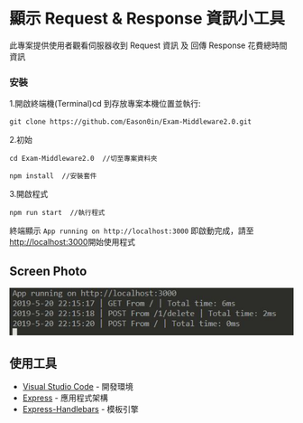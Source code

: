 # 顯示 Request & Response 資訊小工具

此專案提供使用者觀看伺服器收到 Request 資訊 及 回傳 Response 花費總時間資訊

### 安裝

1.開啟終端機(Terminal)cd 到存放專案本機位置並執行:

```
git clone https://github.com/Eason0in/Exam-Middleware2.0.git
```

2.初始

```
cd Exam-Middleware2.0  //切至專案資料夾
```

```
npm install  //安裝套件
```

3.開啟程式

```
npm run start  //執行程式
```

終端顯示 `App running on http://localhost:3000` 即啟動完成，請至[http://localhost:3000](http://localhost:3000)開始使用程式

## Screen Photo

![首頁](https://github.com/Eason0in/Exam-Middleware2.0/blob/master/public/img/index.JPG)

## 使用工具

- [Visual Studio Code](https://visualstudio.microsoft.com/zh-hant/) - 開發環境
- [Express](https://www.npmjs.com/package/express) - 應用程式架構
- [Express-Handlebars](https://www.npmjs.com/package/express-handlebars) - 模板引擎
